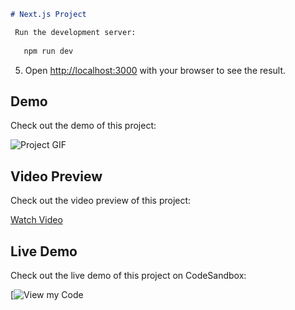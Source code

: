 ```markdown
# Next.js Project

 Run the development server:
 
   npm run dev
   ```

5. Open [http://localhost:3000](http://localhost:3000) with your browser to see the result.

## Demo

Check out the demo of this project:

![Project GIF](assets/Review_App_Gif.gif)

## Video Preview

Check out the video preview of this project:

[Watch Video](https://drive.google.com/file/d/1RmF44jrHoG9AwfstoyMRv-Ce-S8GRJX2/view?usp=drive_link)

## Live Demo

Check out the live demo of this project on CodeSandbox:

[![View my Code](https://codesandbox.io/p/devbox/review-app-forked-j3mrmq?embed=1&file=%2Fapp%2Fpage.tsx)
